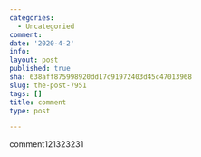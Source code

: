 ```yaml
---
categories:
  - Uncategoried
comment: 
date: '2020-4-2'
info: 
layout: post
published: true
sha: 638aff875998920dd17c91972403d45c47013968
slug: the-post-7951
tags: []
title: comment
type: post

---
```


comment121323231
